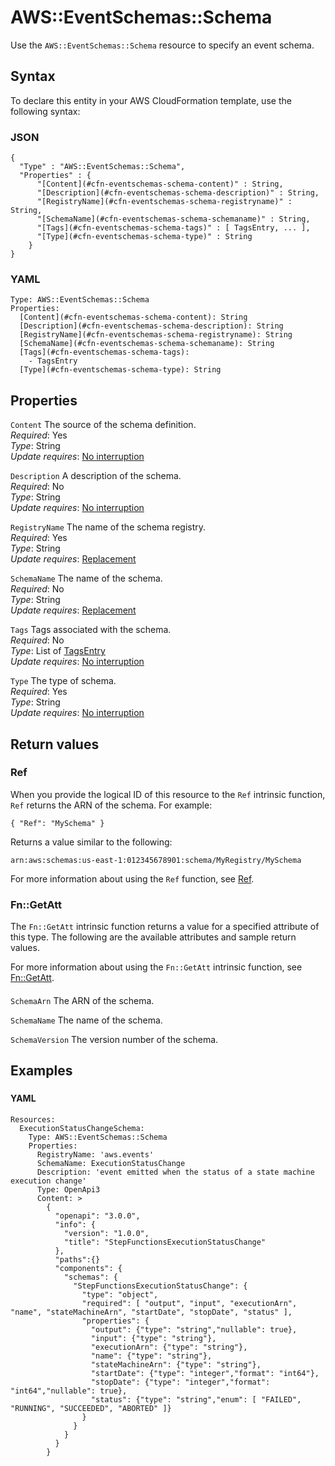 # AWS::EventSchemas::Schema<a name="aws-resource-eventschemas-schema"></a>

Use the `AWS::EventSchemas::Schema` resource to specify an event schema\.

## Syntax<a name="aws-resource-eventschemas-schema-syntax"></a>

To declare this entity in your AWS CloudFormation template, use the following syntax:

### JSON<a name="aws-resource-eventschemas-schema-syntax.json"></a>

```
{
  "Type" : "AWS::EventSchemas::Schema",
  "Properties" : {
      "[Content](#cfn-eventschemas-schema-content)" : String,
      "[Description](#cfn-eventschemas-schema-description)" : String,
      "[RegistryName](#cfn-eventschemas-schema-registryname)" : String,
      "[SchemaName](#cfn-eventschemas-schema-schemaname)" : String,
      "[Tags](#cfn-eventschemas-schema-tags)" : [ TagsEntry, ... ],
      "[Type](#cfn-eventschemas-schema-type)" : String
    }
}
```

### YAML<a name="aws-resource-eventschemas-schema-syntax.yaml"></a>

```
Type: AWS::EventSchemas::Schema
Properties: 
  [Content](#cfn-eventschemas-schema-content): String
  [Description](#cfn-eventschemas-schema-description): String
  [RegistryName](#cfn-eventschemas-schema-registryname): String
  [SchemaName](#cfn-eventschemas-schema-schemaname): String
  [Tags](#cfn-eventschemas-schema-tags): 
    - TagsEntry
  [Type](#cfn-eventschemas-schema-type): String
```

## Properties<a name="aws-resource-eventschemas-schema-properties"></a>

`Content`  <a name="cfn-eventschemas-schema-content"></a>
The source of the schema definition\.  
*Required*: Yes  
*Type*: String  
*Update requires*: [No interruption](https://docs.aws.amazon.com/AWSCloudFormation/latest/UserGuide/using-cfn-updating-stacks-update-behaviors.html#update-no-interrupt)

`Description`  <a name="cfn-eventschemas-schema-description"></a>
A description of the schema\.  
*Required*: No  
*Type*: String  
*Update requires*: [No interruption](https://docs.aws.amazon.com/AWSCloudFormation/latest/UserGuide/using-cfn-updating-stacks-update-behaviors.html#update-no-interrupt)

`RegistryName`  <a name="cfn-eventschemas-schema-registryname"></a>
The name of the schema registry\.  
*Required*: Yes  
*Type*: String  
*Update requires*: [Replacement](https://docs.aws.amazon.com/AWSCloudFormation/latest/UserGuide/using-cfn-updating-stacks-update-behaviors.html#update-replacement)

`SchemaName`  <a name="cfn-eventschemas-schema-schemaname"></a>
The name of the schema\.  
*Required*: No  
*Type*: String  
*Update requires*: [Replacement](https://docs.aws.amazon.com/AWSCloudFormation/latest/UserGuide/using-cfn-updating-stacks-update-behaviors.html#update-replacement)

`Tags`  <a name="cfn-eventschemas-schema-tags"></a>
Tags associated with the schema\.  
*Required*: No  
*Type*: List of [TagsEntry](aws-properties-eventschemas-schema-tagsentry.md)  
*Update requires*: [No interruption](https://docs.aws.amazon.com/AWSCloudFormation/latest/UserGuide/using-cfn-updating-stacks-update-behaviors.html#update-no-interrupt)

`Type`  <a name="cfn-eventschemas-schema-type"></a>
The type of schema\.  
*Required*: Yes  
*Type*: String  
*Update requires*: [No interruption](https://docs.aws.amazon.com/AWSCloudFormation/latest/UserGuide/using-cfn-updating-stacks-update-behaviors.html#update-no-interrupt)

## Return values<a name="aws-resource-eventschemas-schema-return-values"></a>

### Ref<a name="aws-resource-eventschemas-schema-return-values-ref"></a>

When you provide the logical ID of this resource to the `Ref` intrinsic function, `Ref` returns the ARN of the schema\. For example:

 `{ "Ref": "MySchema" }`

Returns a value similar to the following:

 `arn:aws:schemas:us-east-1:012345678901:schema/MyRegistry/MySchema` 

For more information about using the `Ref` function, see [Ref](https://docs.aws.amazon.com/AWSCloudFormation/latest/UserGuide/intrinsic-function-reference-ref.html)\.

### Fn::GetAtt<a name="aws-resource-eventschemas-schema-return-values-fn--getatt"></a>

The `Fn::GetAtt` intrinsic function returns a value for a specified attribute of this type\. The following are the available attributes and sample return values\.

For more information about using the `Fn::GetAtt` intrinsic function, see [Fn::GetAtt](https://docs.aws.amazon.com/AWSCloudFormation/latest/UserGuide/intrinsic-function-reference-getatt.html)\.

#### <a name="aws-resource-eventschemas-schema-return-values-fn--getatt-fn--getatt"></a>

`SchemaArn`  <a name="SchemaArn-fn::getatt"></a>
The ARN of the schema\.

`SchemaName`  <a name="SchemaName-fn::getatt"></a>
The name of the schema\.

`SchemaVersion`  <a name="SchemaVersion-fn::getatt"></a>
The version number of the schema\.

## Examples<a name="aws-resource-eventschemas-schema--examples"></a>

### <a name="aws-resource-eventschemas-schema--examples--"></a>

#### YAML<a name="aws-resource-eventschemas-schema--examples----yaml"></a>

```
Resources:
  ExecutionStatusChangeSchema:
    Type: AWS::EventSchemas::Schema
    Properties:
      RegistryName: 'aws.events'
      SchemaName: ExecutionStatusChange
      Description: 'event emitted when the status of a state machine execution change'
      Type: OpenApi3
      Content: >
        {
          "openapi": "3.0.0",
          "info": {
            "version": "1.0.0",
            "title": "StepFunctionsExecutionStatusChange"
          },
          "paths":{}
          "components": {
            "schemas": {
              "StepFunctionsExecutionStatusChange": {
                "type": "object",
                "required": [ "output", "input", "executionArn", "name", "stateMachineArn", "startDate", "stopDate", "status" ],
                "properties": {
                  "output": {"type": "string","nullable": true},
                  "input": {"type": "string"},
                  "executionArn": {"type": "string"},
                  "name": {"type": "string"},
                  "stateMachineArn": {"type": "string"},
                  "startDate": {"type": "integer","format": "int64"},
                  "stopDate": {"type": "integer","format": "int64","nullable": true},
                  "status": {"type": "string","enum": [ "FAILED", "RUNNING", "SUCCEEDED", "ABORTED" ]}
                }
              }
            }
          }
        }
```
